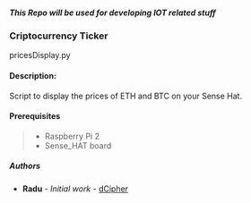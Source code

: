 ##### This Repo will be used for developing IOT related stuff

### Criptocurrency Ticker 
pricesDisplay.py 
#### Description:
Script to display the prices of ETH and BTC on your Sense Hat.<br />

#### Prerequisites

> - Raspberry Pi 2 <br />
> - Sense_HAT board<br />

##### Authors
* **Radu** - *Initial work* - [dCipher](https://github.com/dCipherDev)


